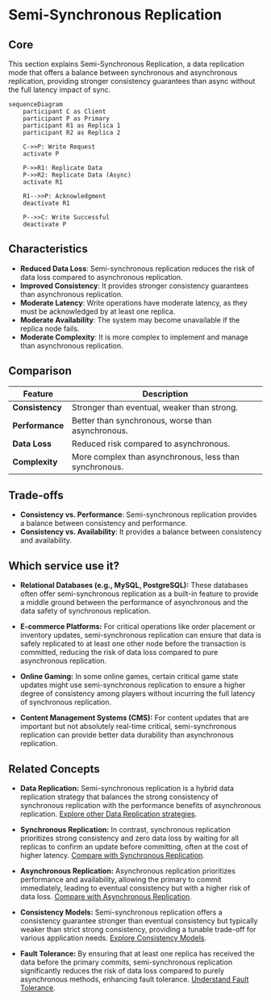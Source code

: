# Semi-Synchronous Replication

## Core

This section explains Semi-Synchronous Replication, a data replication mode that offers a balance between synchronous and asynchronous replication, providing stronger consistency guarantees than async without the full latency impact of sync.

```mermaid
sequenceDiagram
    participant C as Client
    participant P as Primary
    participant R1 as Replica 1
    participant R2 as Replica 2

    C->>P: Write Request
    activate P

    P->>R1: Replicate Data
    P->>R2: Replicate Data (Async)
    activate R1

    R1-->>P: Acknowledgment
    deactivate R1

    P-->>C: Write Successful
    deactivate P
```

## Characteristics

- **Reduced Data Loss**: Semi-synchronous replication reduces the risk of data loss compared to asynchronous replication.
- **Improved Consistency**: It provides stronger consistency guarantees than asynchronous replication.
- **Moderate Latency**: Write operations have moderate latency, as they must be acknowledged by at least one replica.
- **Moderate Availability**: The system may become unavailable if the replica node fails.
- **Moderate Complexity**: It is more complex to implement and manage than asynchronous replication.

## Comparison

| Feature | Description |
|---|---|
| **Consistency** | Stronger than eventual, weaker than strong. |
| **Performance** | Better than synchronous, worse than asynchronous. |
| **Data Loss** | Reduced risk compared to asynchronous. |
| **Complexity** | More complex than asynchronous, less than synchronous. |

## Trade-offs

- **Consistency vs. Performance**: Semi-synchronous replication provides a balance between consistency and performance.
- **Consistency vs. Availability**: It provides a balance between consistency and availability.

## Which service use it?



-   **Relational Databases (e.g., MySQL, PostgreSQL):** These databases often offer semi-synchronous replication as a built-in feature to provide a middle ground between the performance of asynchronous and the data safety of synchronous replication.

-   **E-commerce Platforms:** For critical operations like order placement or inventory updates, semi-synchronous replication can ensure that data is safely replicated to at least one other node before the transaction is committed, reducing the risk of data loss compared to pure asynchronous replication.

-   **Online Gaming:** In some online games, certain critical game state updates might use semi-synchronous replication to ensure a higher degree of consistency among players without incurring the full latency of synchronous replication.

-   **Content Management Systems (CMS):** For content updates that are important but not absolutely real-time critical, semi-synchronous replication can provide better data durability than asynchronous replication.

## Related Concepts

-   **Data Replication:** Semi-synchronous replication is a hybrid data replication strategy that balances the strong consistency of synchronous replication with the performance benefits of asynchronous replication. [Explore other Data Replication strategies](../README.md).

-   **Synchronous Replication:** In contrast, synchronous replication prioritizes strong consistency and zero data loss by waiting for all replicas to confirm an update before committing, often at the cost of higher latency. [Compare with Synchronous Replication](../sync/README.md).

-   **Asynchronous Replication:** Asynchronous replication prioritizes performance and availability, allowing the primary to commit immediately, leading to eventual consistency but with a higher risk of data loss. [Compare with Asynchronous Replication](../async/README.md).

-   **Consistency Models:** Semi-synchronous replication offers a consistency guarantee stronger than eventual consistency but typically weaker than strict strong consistency, providing a tunable trade-off for various application needs. [Explore Consistency Models](../../consistency-models/README.md).

-   **Fault Tolerance:** By ensuring that at least one replica has received the data before the primary commits, semi-synchronous replication significantly reduces the risk of data loss compared to purely asynchronous methods, enhancing fault tolerance. [Understand Fault Tolerance](../../fault-tolerance/README.md).
